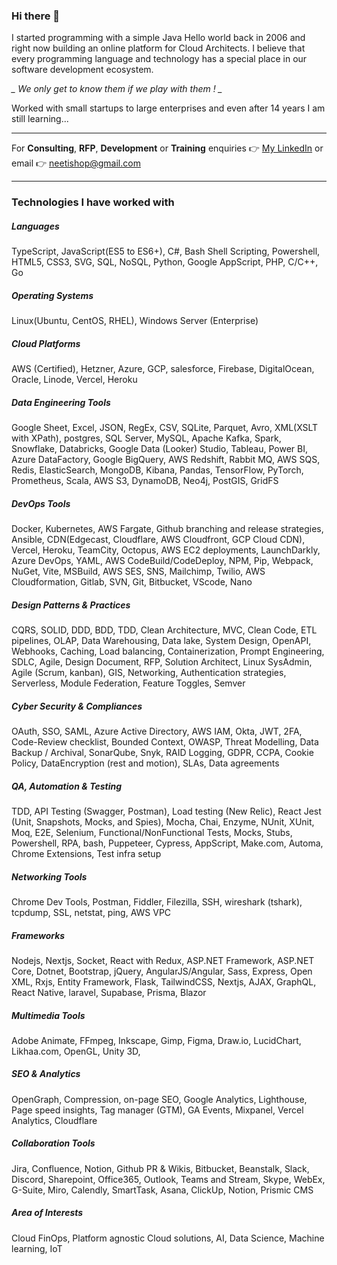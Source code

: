 ### Hi there 👋

I started programming with a simple Java Hello world back in 2006 and right now building an online platform for Cloud Architects. I believe that every programming language and technology has a special place in our software development ecosystem. 

*_ We only get to know them if we play with them ! _*

Worked with small startups to large enterprises and even after 14 years I am still learning...

---
For **Consulting**, **RFP**, **Development** or **Training** enquiries 👉 [My LinkedIn](https://www.linkedin.com/in/neetish-raj-8a20a778/) or email 👉 [neetishop@gmail.com](mailto:neetishop@gmail.com)

---

### Technologies I have worked with

##### Languages
TypeScript, JavaScript(ES5 to ES6+), C#, Bash Shell Scripting, Powershell, HTML5, CSS3, SVG, SQL, NoSQL, Python, Google AppScript, PHP, C/C++, Go


##### Operating Systems
Linux(Ubuntu, CentOS, RHEL), Windows Server (Enterprise)

##### Cloud Platforms
AWS (Certified), Hetzner, Azure, GCP, salesforce, Firebase, DigitalOcean, Oracle, Linode, Vercel, Heroku 

##### Data Engineering Tools
Google Sheet, Excel, JSON, RegEx, CSV, SQLite, Parquet, Avro, XML(XSLT with XPath), postgres, SQL Server, MySQL, Apache Kafka, Spark, Snowflake, Databricks, Google Data (Looker) Studio, Tableau, Power BI, Azure DataFactory, Google BigQuery, AWS Redshift, Rabbit MQ, AWS SQS, Redis, ElasticSearch, MongoDB, Kibana, Pandas, TensorFlow, PyTorch, Prometheus, Scala, AWS S3, DynamoDB, Neo4j, PostGIS, GridFS

##### DevOps Tools 
Docker, Kubernetes, AWS Fargate, Github branching and release strategies, Ansible, CDN(Edgecast, Cloudflare, AWS Cloudfront, GCP Cloud CDN), Vercel, Heroku, TeamCity, Octopus, AWS EC2 deployments, LaunchDarkly, Azure DevOps, YAML, AWS CodeBuild/CodeDeploy, NPM, Pip, Webpack, NuGet, Vite, MSBuild, AWS SES, SNS, Mailchimp, Twilio, AWS Cloudformation, Gitlab, SVN, Git, Bitbucket, VScode, Nano

##### Design Patterns & Practices
CQRS, SOLID, DDD, BDD, TDD, Clean Architecture, MVC, Clean Code, ETL pipelines, OLAP, Data Warehousing, Data lake, System Design, OpenAPI, Webhooks, Caching, Load balancing, Containerization, Prompt Engineering, SDLC, Agile, Design Document, RFP, Solution Architect, Linux SysAdmin, Agile (Scrum, kanban), GIS, Networking, Authentication strategies, Serverless, Module Federation, Feature Toggles, Semver

##### Cyber Security & Compliances
OAuth, SSO, SAML, Azure Active Directory, AWS IAM, Okta, JWT, 2FA, Code-Review checklist, Bounded Context, OWASP, Threat Modelling, Data Backup / Archival, SonarQube, Snyk, RAID Logging, GDPR, CCPA, Cookie Policy, DataEncryption (rest and motion), SLAs, Data agreements

##### QA, Automation & Testing
TDD, API Testing (Swagger, Postman), Load testing (New Relic), React Jest (Unit, Snapshots, Mocks, and Spies), Mocha, Chai, Enzyme, NUnit, XUnit, Moq, E2E, Selenium, Functional/NonFunctional Tests, Mocks, Stubs, Powershell, RPA, bash, Puppeteer, Cypress, AppScript, Make.com, Automa, Chrome Extensions, Test infra setup

##### Networking Tools
Chrome Dev Tools, Postman, Fiddler, Filezilla, SSH, wireshark (tshark), tcpdump, SSL, netstat, ping, AWS VPC

##### Frameworks
Nodejs, Nextjs, Socket, React with Redux, ASP.NET Framework, ASP.NET Core, Dotnet, Bootstrap, jQuery,  AngularJS/Angular, Sass,  Express, Open XML, Rxjs, Entity Framework, Flask, TailwindCSS, Nextjs, AJAX, GraphQL, React Native, laravel, Supabase, Prisma, Blazor

##### Multimedia Tools
Adobe Animate, FFmpeg, Inkscape, Gimp, Figma, Draw.io, LucidChart, Likhaa.com, OpenGL, Unity 3D, 

##### SEO & Analytics
OpenGraph, Compression, on-page SEO, Google Analytics, Lighthouse, Page speed insights, Tag manager (GTM), GA Events, Mixpanel, Vercel Analytics, Cloudflare

##### Collaboration Tools
Jira, Confluence, Notion, Github PR & Wikis, Bitbucket, Beanstalk, Slack, Discord, Sharepoint, Office365, Outlook, Teams and Stream, Skype, WebEx, G-Suite, Miro, Calendly, SmartTask, Asana, ClickUp, Notion, Prismic CMS

##### Area of Interests
Cloud FinOps, Platform agnostic Cloud solutions, AI, Data Science, Machine learning, IoT

